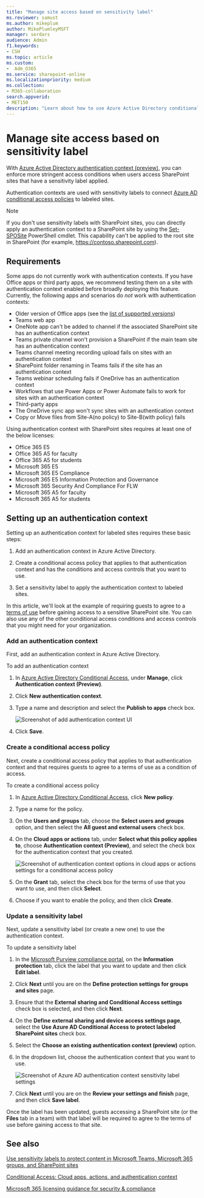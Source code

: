 ```yaml
---
title: "Manage site access based on sensitivity label"
ms.reviewer: samust
ms.author: mikeplum
author: MikePlumleyMSFT
manager: serdars
audience: Admin
f1.keywords:
- CSH
ms.topic: article
ms.custom:
-  Adm_O365
ms.service: sharepoint-online
ms.localizationpriority: medium
ms.collection:  
- M365-collaboration
search.appverid:
- MET150
description: "Learn about how to use Azure Active Directory conditional access and authentication context with SharePoint sites and sensitivity labels."
---
```


# Manage site access based on sensitivity label

With [Azure Active Directory authentication context (preview)](/azure/active-directory/conditional-access/concept-conditional-access-cloud-apps#configure-authentication-contexts), you can enforce more stringent access conditions when users access SharePoint sites that have a sensitivity label applied. 

Authentication contexts are used with sensitivity labels to connect [Azure AD conditional access policies](/azure/active-directory/conditional-access/overview) to labeled sites.

> [!NOTE]
> If you don't use sensitivity labels with SharePoint sites, you can directly apply an authentication context to a SharePoint site by using the [Set-SPOSite](/powershell/module/sharepoint-online/set-sposite) PowerShell cmdlet.
> This capability can't be applied to the root site in SharePoint (for example, https://contoso.sharepoint.com).

## Requirements

Some apps do not currently work with authentication contexts. If you have Office apps or third party apps, we recommend testing them on a site with authentication context enabled before broadly deploying this feature. Currently, the following apps and scenarios do *not* work with authentication contexts:

- Older version of Office apps (see the [list of supported versions](/microsoft-365/compliance/sensitivity-labels-teams-groups-sites#more-information-about-the-dependencies-for-the-authentication-context-option))
- Teams web app
- OneNote app can't be added to channel if the associated SharePoint site has an authentication context
- Teams private channel won't provision a SharePoint if the main team site has an authentication context
- Teams channel meeting recording upload fails on sites with an authentication context
- SharePoint folder renaming in Teams fails if the site has an authentication context
- Teams webinar scheduling fails if OneDrive has an authentication context
- Workflows that use Power Apps or Power Automate fails to work for sites with an authentication context
- Third-party apps
- The OneDrive sync app won't sync sites with an authentication context
- Copy or Move files from Site-A(no policy) to Site-B(with policy) fails

Using authentication context with SharePoint sites requires at least one of the below licenses:
- Office 365 E5
- Office 365 A5 for faculty
- Office 365 A5 for students
- Microsoft 365 E5
- Microsoft 365 E5 Compliance
- Microsoft 365 E5 Information Protection and Governance
- Microsoft 365 Security And Compliance For FLW
- Microsoft 365 A5 for faculty
- Microsoft 365 A5 for students

## Setting up an authentication context

Setting up an authentication context for labeled sites requires these basic steps:

1. Add an authentication context in Azure Active Directory.

2. Create a conditional access policy that applies to that authentication context and has the conditions and access controls that you want to use.

3. Set a sensitivity label to apply the authentication context to labeled sites.

In this article, we'll look at the example of requiring guests to agree to a [terms of use](/azure/active-directory/conditional-access/terms-of-use) before gaining access to a sensitive SharePoint site. You can also use any of the other conditional access conditions and access controls that you might need for your organization.

### Add an authentication context

First, add an authentication context in Azure Active Directory.

To add an authentication context
1. In [Azure Active Directory Conditional Access](https://aad.portal.azure.com/#blade/Microsoft_AAD_IAM/ConditionalAccessBlade), under **Manage**, click **Authentication context (Preview)**.

2. Click **New authentication context**.

3. Type a name and description and select the **Publish to apps** check box.

    ![Screenshot of add authentication context UI](media/aad-add-authentication-context.png)

4. Click **Save**.

### Create a conditional access policy

Next, create a conditional access policy that applies to that authentication context and that requires guests to agree to a terms of use as a condition of access.

To create a conditional access policy
1. In [Azure Active Directory Conditional Access](https://aad.portal.azure.com/#blade/Microsoft_AAD_IAM/ConditionalAccessBlade), click **New policy**.

2. Type a name for the policy.

3. On the **Users and groups** tab, choose the **Select users and groups** option, and then select the **All guest and external users** check box.

4. On the **Cloud apps or actions** tab, under **Select what this policy applies to**, choose **Authentication context (Preview)**, and select the check box for the authentication context that you created.

    ![Screenshot of authentication context options in cloud apps or actions settings for a conditional access policy](media/aad-authentication-context-ca-policy-apps.png)

5. On the **Grant** tab, select the check box for the terms of use that you want to use, and then click **Select**.

6. Choose if you want to enable the policy, and then click **Create**.

### Update a sensitivity label

Next, update a sensitivity label (or create a new one) to use the authentication context.

To update a sensitivity label
1. In the [Microsoft Purview compliance portal](https://compliance.microsoft.com/informationprotection), on the **Information protection** tab, click the label that you want to update and then click **Edit label**.

2. Click **Next** until you are on the **Define protection settings for groups and sites** page.

3. Ensure that the **External sharing and Conditional Access settings** check box is selected, and then click **Next**.

4. On the **Define external sharing and device access settings page**, select the **Use Azure AD Conditional Access to protect labeled SharePoint sites** check box.

5. Select the **Choose an existing authentication context (preview)** option.

6. In the dropdown list, choose the authentication context that you want to use.

    ![Screenshot of Azure AD authentication context sensitivity label settings](media/aad-authentication-context-label-setting.png)

7. Click **Next** until you are on the **Review your settings and finish** page, and then click **Save label**.

Once the label has been updated, guests accessing a SharePoint site (or the **Files** tab in a team) with that label will be required to agree to the terms of use before gaining access to that site.

## See also

[Use sensitivity labels to protect content in Microsoft Teams, Microsoft 365 groups, and SharePoint sites](/microsoft-365/compliance/sensitivity-labels-teams-groups-sites)

[Conditional Access: Cloud apps, actions, and authentication context](/azure/active-directory/conditional-access/concept-conditional-access-cloud-apps)

[Microsoft 365 licensing guidance for security & compliance](/office365/servicedescriptions/microsoft-365-service-descriptions/microsoft-365-tenantlevel-services-licensing-guidance/microsoft-365-security-compliance-licensing-guidance)
